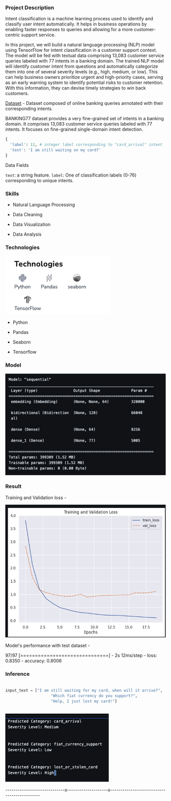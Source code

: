 ### Project Description

Intent classification is a machine learning process used to identify and classify user intent automatically. It helps in business operations by enabling faster responses to queries and allowing for a more customer-centric support service.

In this project, we will build a natural language processing (NLP) model using TensorFlow for intent classification in a customer support context. The model will be fed with textual data comprising 13,083 customer service queries labeled with 77 intents in a banking domain. The trained NLP model will identify customer intent from questions and automatically categorize them into one of several severity levels (e.g., high, medium, or low). This can help business owners prioritize urgent and high-priority cases, serving as an early warning system to identify potential risks to customer retention. With this information, they can devise timely strategies to win back customers.

[Dataset](https://huggingface.co/datasets/PolyAI/banking77) - Dataset composed of online banking queries annotated with their corresponding intents.

BANKING77 dataset provides a very fine-grained set of intents in a banking domain. It comprises 13,083 customer service queries labeled with 77 intents. It focuses on fine-grained single-domain intent detection.

```py
{
  'label': 11, # integer label corresponding to "card_arrival" intent
  'text': 'I am still waiting on my card?'
}
```

Data Fields

`text`: a string feature.
`label`: One of classification labels (0-76) corresponding to unique intents.


### Skills

- Natural Language Processing

- Data Cleaning

- Data Visualization

- Data Analysis

### Technologies

![Technologies](../nlp-cust-intent-classification/images/technology.png)

- Python

- Pandas

- Seaborn

- Tensorflow

### Model 

![alt text](../nlp-cust-intent-classification/images/model.png)


### Result

Training and Validation loss -

![loss_curve](../nlp-cust-intent-classification/images/loss_curve.png)

Model's performance with test dataset -

97/97 [==============================] - 2s 12ms/step - loss: 0.8350 - accuracy: 0.8006

### Inference

```py

input_text = ["I am still waiting for my card, when will it arrive?",
                    "Which fiat currency do you support?",
                    "Help, I just lost my card!"]
          
```

![inference_result](../nlp-cust-intent-classification/images/inference_result.png)

-----------------------------x--------------------x--------------------------------------------

